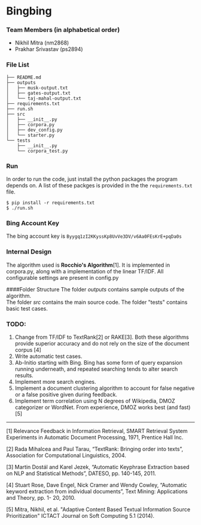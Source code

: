 Bingbing
===

### Team Members (in alphabetical order)
- Nikhil Mitra (nm2868)
- Prakhar Srivastav (ps2894)

### File List
```
├── README.md
├── outputs
│   ├── musk-output.txt
│   ├── gates-output.txt
│   └── taj-mahal-output.txt
├── requirements.txt
├── run.sh
├── src
│   ├── __init__.py
│   ├── corpora.py
│   ├── dev_config.py
│   └── starter.py
└── tests
    ├── __init__.py
    └── corpora_test.py
```

### Run

In order to run the code, just install the python packages the program depends on. A list of these packges is provided in the the `requirements.txt` file.

```
$ pip install -r requirements.txt
$ ./run.sh
```

### Bing Account Key
The bing account key is `Byygq1zI2KKyssKp8UvVe3DV/v6Aa0FEsKrE+pqDa0s`

### Internal Design
The algorithm used is **Rocchio's Algorithm**[1]. It is implemented in corpora.py, along with a implementation of the linear TF/IDF. All configurable settings are present in config.py

####Folder Structure
The folder *outputs* contains sample outputs of the algorithm.<br>
The folder *src* contains the main source code.
The folder "tests" contains basic test cases.

### TODO:

 1. Change from TF/IDF to TextRank[2] or RAKE[3]. Both these algorithms provide superior accuracy and do not rely on the size of the document corpus [4]
 2. Write automatic test cases.
 3. Ab-Initio starting with Bing. Bing has some form of query expansion running underneath, and repeated searching tends to alter search results.
 3. Implement more search engines. 
 4. Implement a document clustering algorithm to account for false negative or a false positive given during feedback.
 5. Implement term correlation using N degrees of Wikipedia, DMOZ categorizer or WordNet. From experience, DMOZ works best (and fast) [5]

----------


[1] Relevance Feedback in Information Retrieval, SMART Retrieval System Experiments in Automatic Document Processing, 1971, Prentice Hall Inc.

[2] Rada Mihalcea and Paul Tarau, “TextRank: Bringing order into texts”, Association for Computational Linguistics, 2004.

[3] Martin Dostál and Karel Jezek, “Automatic Keyphrase Extraction based on NLP and Statistical Methods”, DATESO, pp. 140-145, 2011.

[4] Stuart Rose, Dave Engel, Nick Cramer and Wendy Cowley, “Automatic keyword extraction from individual documents”, Text Mining: Applications and Theory, pp. 1- 20, 2010.

[5] Mitra, Nikhil, et al. "Adaptive Content Based Textual Information Source Prioritization" ICTACT Journal on Soft Computing 5.1 (2014).